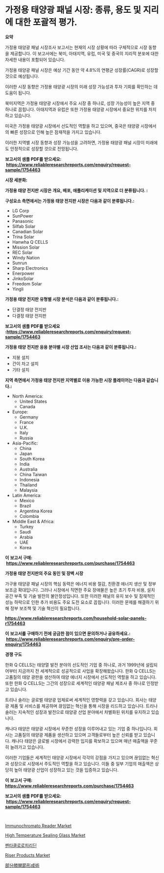 <p><h1>가정용 태양광 패널 시장: 종류, 용도 및 지리에 대한 포괄적 평가.</h1></p><p><strong>요약</strong></p>
<p><p>가정용 태양광 패널 시장조사 보고서는 현재의 시장 상황에 따라 구체적으로 시장 동향을 제공합니다. 이 보고서에는 북미, 아태지역, 유럽, 미국 및 중국의 지리적 분포에 대한 자세한 내용이 포함되어 있습니다.</p><p>가정용 태양광 패널 시장은 예상 기간 동안 약 4.8%의 연평균 성장률(CAGR)로 성장할 것으로 예상됩니다.</p><p>이러한 시장 동향은 가정용 태양광 시장의 미래 성장 가능성과 투자 기회를 확인하는 데 도움이 됩니다.</p><p>북미지역은 가정용 태양광 시장에서 주요 시장 중 하나로, 성장 가능성이 높은 지역 중 하나로 꼽힙니다. 아태지역과 유럽은 또한 가정용 태양광 시장에서 중요한 위치를 차지하고 있습니다.</p><p>미국은 가정용 태양광 시장에서 선도적인 역할을 하고 있으며, 중국은 태양광 시장에서의 빠른 성장으로 인해 높은 잠재적을 가지고 있습니다.</p><p>이러한 지역별 시장 동향과 성장 가능성을 고려하면, 가정용 태양광 패널 시장이 미래에도 안정적으로 성장할 것으로 전망됩니다.</p></p>
<p><strong>보고서의 샘플 PDF를 받으세요: &nbsp;<a href="https://www.reliableresearchreports.com/enquiry/request-sample/1754463">https://www.reliableresearchreports.com/enquiry/request-sample/1754463</a></strong></p>
<p><strong>시장 세분화:</strong></p>
<p><strong> 가정용 태양 전지판 시장은 개요, 배포, 애플리케이션 및 지역으로 더 분류됩니다. :</strong></p>
<p><strong>구성요소 측면에서는 가정용 태양 전지판 시장은 다음과 같이 분류됩니다.:</strong></p>
<p><ul><li>LG Corp</li><li>SunPower</li><li>Panasonic</li><li>Silfab Solar</li><li>Canadian Solar</li><li>Trina Solar</li><li>Hanwha Q CELLS</li><li>Mission Solar</li><li>REC Solar</li><li>Windy Nation</li><li>Sunrun</li><li>Sharp Electronics</li><li>Enerpower</li><li>JinkoSolar</li><li>Freedom Solar</li><li>Yingli</li></ul></p>
<p><strong> 가정용 태양 전지판 유형별 시장 분석은 다음과 같이 분류됩니다.:</strong></p>
<p><ul><li>단결정 태양 전지판</li><li>다결정 태양 전지판</li></ul></p>
<p><strong>보고서의 샘플 PDF를 받으세요 :<a href="https://www.reliableresearchreports.com/enquiry/request-sample/1754463">https://www.reliableresearchreports.com/enquiry/request-sample/1754463</a></strong></p>
<p><strong> 가정용 태양 전지판 응용 분야별 시장 산업 조사는 다음과 같이 분류됩니다.:</strong></p>
<p><ul><li>지붕 설치</li><li>간이 차고 설치</li><li>기타 설치</li></ul></p>
<p><strong>지역 측면에서 가정용 태양 전지판 지역별로 이용 가능한 시장 플레이어는 다음과 같습니다.:</strong></p>
<p><ul>
    <li>
        North America:
        <ul>
            <li>United States</li>
            <li>Canada</li>
        </ul>
    </li>
    <li>
        Europe:
        <ul>
            <li>Germany</li>
            <li>France</li>
            <li>U.K.</li>
            <li>Italy</li>
            <li>Russia</li>
        </ul>
    </li>
    <li>
        Asia-Pacific:
        <ul>
            <li>China</li>
            <li>Japan</li>
            <li>South Korea</li>
            <li>India</li>
            <li>Australia</li>
            <li>China Taiwan</li>
            <li>Indonesia</li>
            <li>Thailand</li>
            <li>Malaysia</li>
        </ul>
    </li>
    <li>
        Latin America:
        <ul>
            <li>Mexico</li>
            <li>Brazil</li>
            <li>Argentina Korea</li>
            <li>Colombia</li>
        </ul>
    </li>
    <li>
        Middle East & Africa:
        <ul>
            <li>Turkey</li>
            <li>Saudi</li>
            <li>Arabia</li>
            <li>UAE</li>
            <li>Korea</li>
        </ul>
    </li>
    </ul></p>
<p><strong>이 보고서 구매: &nbsp;<a href="https://www.reliableresearchreports.com/purchase/1754463">https://www.reliableresearchreports.com/purchase/1754463</a></strong></p>
<p><strong>가정용 태양 전지판의 주요 동인 및 장벽 시장</strong></p>
<p><p>가구용 태양광 패널 시장의 핵심 동력은 에너지 비용 절감, 친환경 에너지 생산 및 정부 보조금 확대입니다. 그러나 시장에서 직면한 주요 장애물은 높은 초기 투자 비용, 설치 공간 부족 및 기술 발전의 불안정성입니다. 또한 이러한 패널의 유지 보수 및 잠재적인 성능 하락으로 인한 추가 비용도 주요 도전 요소로 꼽힙니다. 이러한 문제를 해결하기 위해 정부 보조책 및 기술 혁신이 필요합니다.</p></p>
<p><strong><a href="https://www.reliableresearchreports.com/household-solar-panels-r1754463">https://www.reliableresearchreports.com/household-solar-panels-r1754463</a></strong></p>
<p><strong>이 보고서를 구매하기 전에 궁금한 점이 있으면 문의하거나 공유하세요.: &nbsp;<a href="https://www.reliableresearchreports.com/enquiry/pre-order-enquiry/1754463">https://www.reliableresearchreports.com/enquiry/pre-order-enquiry/1754463</a></strong></p>
<p><strong>경쟁 구도</strong></p>
<p><p>한화 Q CELLS는 태양열 발전 분야의 선도적인 기업 중 하나로, 과거 1999년에 설립되어부터 지금까지 전 세계적으로 성공적으로 사업을 확장해왔습니다. 한화 Q CELLS는 고품질의 태양 광판을 생산하여 태양 에너지 시장에서 선도적인 역할을 하고 있습니다. 또한 한화 Q CELLS는 그간의 성장으로 세계적인 태양광 패널 제조사 중 하나로 인정받고 있습니다.</p><p>트리나 솔라는 글로벌 태양광 업체로써 세계적인 영향력을 갖고 있습니다. 회사는 태양광 제품 및 서비스를 제공하며 끊임없는 혁신을 통해 시장을 리드하고 있습니다. 트리나 솔러는 지속적인 성장과 발전으로 태양광 산업 분야에서 차별화된 위치를 유지하고 있습니다.</p><p>캐나다 태양은 태양광 시장에서 꾸준한 성장을 이루어내고 있는 기업 중 하나입니다. 회사는 고품질의 태양광 제품을 생산하고 있으며 고객들로부터 높은 신뢰를 받고 있습니다. 캐나다 태양은 글로벌 시장에서 강력한 입지를 확보하고 있으며 매년 매출액을 꾸준히 늘려가고 있습니다.</p><p>이러한 기업들은 세계적인 태양광 시장에서 각각의 강점을 가지고 있으며 끊임없는 혁신과 성장으로 시장에서 주도적인 역할을 하고 있습니다. 이들 중 일부 기업의 매출액은 상당히 높아 태양광 산업이 성장하고 있는 것을 입증하고 있습니다.</p></p>
<p><strong>이 보고서 구매: &nbsp; <a href="https://www.reliableresearchreports.com/purchase/1754463">https://www.reliableresearchreports.com/purchase/1754463</a></strong></p>
<p><strong>보고서의 샘플 PDF를 받으세요: &nbsp;<a href="https://www.reliableresearchreports.com/enquiry/request-sample/1754463">https://www.reliableresearchreports.com/enquiry/request-sample/1754463</a></strong><strong></strong></p>
<p>&nbsp;</p>
<p><p><a href="https://github.com/moyahfrancoestellec51j635wcx/Market-Research-Report-List-2/blob/main/immunochromato-reader-market.md">Immunochromato Reader Market</a></p><p><a href="https://www.linkedin.com/pulse/high-temperature-sealing-glass-market-size-focuses-dynamics-d2dfe?trackingId=vKw%2BWs%2FF22qr8pX%2Fqm3Vzg%3D%3D">High Temperature Sealing Glass Market</a></p><p><a href="https://medium.com/@kylevasquez266/%EB%8B%A4%EC%9D%8C-%EB%AC%B8%EC%9E%A5%EC%9D%84-%ED%95%9C%EA%B5%AD%EC%96%B4%EB%A1%9C-%EB%B2%88%EC%97%AD%ED%95%98%EC%8B%AD%EC%8B%9C%EC%98%A4-%ED%8E%9C%ED%83%80%ED%81%B4%EB%A1%9C%EB%A1%9C%ED%94%BC%EB%A6%AC%EB%94%98-%EC%8B%9C%EC%9E%A5-%EC%B8%A1%EC%A0%95%EC%B9%98-%ED%95%B4%EB%8F%85-%EC%8B%9C%EC%9E%A5-%EC%A0%90%EC%9C%A0%EC%9C%A8-%ED%8A%B8%EB%A0%8C%EB%93%9C-%EB%B0%8F-%EC%84%B1%EC%9E%A5-%ED%8C%A8%ED%84%B4-37135e6b6abf">펜타클로로피리딘</a></p><p><a href="https://www.linkedin.com/pulse/riser-products-market-goal-estimating-size-future-growth-jx9xe?trackingId=I%2FcXGF4PkWlN9plCfZYKaw%3D%3D">Riser Products Market</a></p><p><a href="https://medium.com/@dixiegrimes2023/%E9%83%A8%E5%88%86%E7%9A%84%E3%81%AA%E8%86%9D%E9%96%A2%E7%AF%80%E7%BD%AE%E6%8F%9B%E5%B8%82%E5%A0%B4-%E7%AB%B6%E4%BA%89%E5%88%86%E6%9E%90-%E5%B8%82%E5%A0%B4%E5%8B%95%E5%90%91-2031%E5%B9%B4%E3%81%BE%E3%81%A7%E3%81%AE%E4%BA%88%E6%B8%AC-2c08e37b52d9">部分膝関節形成術</a></p></p>